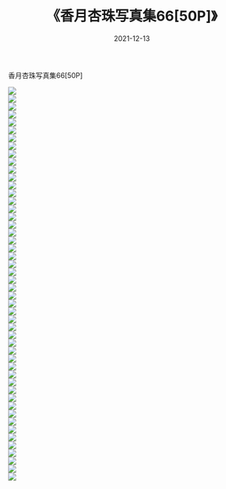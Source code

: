 ﻿---
layout: post
title:  《香月杏珠写真集66[50P]》
date:   2021-12-13
img: http://pic.660000.xyz/1:/性感/2021/香月杏珠写真集66[50P]/000.jpg
categories: [美女, 清纯, 唯美]
---

香月杏珠写真集66[50P]

  ![](http://pic.660000.xyz/1:/性感/2021/香月杏珠写真集66[50P]/001.jpg) <br> ![](http://pic.660000.xyz/1:/性感/2021/香月杏珠写真集66[50P]/002.jpg) <br> ![](http://pic.660000.xyz/1:/性感/2021/香月杏珠写真集66[50P]/003.jpg) <br> ![](http://pic.660000.xyz/1:/性感/2021/香月杏珠写真集66[50P]/004.jpg) <br> ![](http://pic.660000.xyz/1:/性感/2021/香月杏珠写真集66[50P]/005.jpg) <br> ![](http://pic.660000.xyz/1:/性感/2021/香月杏珠写真集66[50P]/006.jpg) <br> ![](http://pic.660000.xyz/1:/性感/2021/香月杏珠写真集66[50P]/007.jpg) <br> ![](http://pic.660000.xyz/1:/性感/2021/香月杏珠写真集66[50P]/008.jpg) <br> ![](http://pic.660000.xyz/1:/性感/2021/香月杏珠写真集66[50P]/009.jpg) <br> ![](http://pic.660000.xyz/1:/性感/2021/香月杏珠写真集66[50P]/010.jpg) <br> ![](http://pic.660000.xyz/1:/性感/2021/香月杏珠写真集66[50P]/011.jpg) <br> ![](http://pic.660000.xyz/1:/性感/2021/香月杏珠写真集66[50P]/012.jpg) <br> ![](http://pic.660000.xyz/1:/性感/2021/香月杏珠写真集66[50P]/013.jpg) <br> ![](http://pic.660000.xyz/1:/性感/2021/香月杏珠写真集66[50P]/014.jpg) <br> ![](http://pic.660000.xyz/1:/性感/2021/香月杏珠写真集66[50P]/015.jpg) <br> ![](http://pic.660000.xyz/1:/性感/2021/香月杏珠写真集66[50P]/016.jpg) <br> ![](http://pic.660000.xyz/1:/性感/2021/香月杏珠写真集66[50P]/017.jpg) <br> ![](http://pic.660000.xyz/1:/性感/2021/香月杏珠写真集66[50P]/018.jpg) <br> ![](http://pic.660000.xyz/1:/性感/2021/香月杏珠写真集66[50P]/019.jpg) <br> ![](http://pic.660000.xyz/1:/性感/2021/香月杏珠写真集66[50P]/020.jpg) <br> ![](http://pic.660000.xyz/1:/性感/2021/香月杏珠写真集66[50P]/021.jpg) <br> ![](http://pic.660000.xyz/1:/性感/2021/香月杏珠写真集66[50P]/022.jpg) <br> ![](http://pic.660000.xyz/1:/性感/2021/香月杏珠写真集66[50P]/023.jpg) <br> ![](http://pic.660000.xyz/1:/性感/2021/香月杏珠写真集66[50P]/024.jpg) <br> ![](http://pic.660000.xyz/1:/性感/2021/香月杏珠写真集66[50P]/025.jpg) <br> ![](http://pic.660000.xyz/1:/性感/2021/香月杏珠写真集66[50P]/026.jpg) <br> ![](http://pic.660000.xyz/1:/性感/2021/香月杏珠写真集66[50P]/027.jpg) <br> ![](http://pic.660000.xyz/1:/性感/2021/香月杏珠写真集66[50P]/028.jpg) <br> ![](http://pic.660000.xyz/1:/性感/2021/香月杏珠写真集66[50P]/029.jpg) <br> ![](http://pic.660000.xyz/1:/性感/2021/香月杏珠写真集66[50P]/030.jpg) <br> ![](http://pic.660000.xyz/1:/性感/2021/香月杏珠写真集66[50P]/031.jpg) <br> ![](http://pic.660000.xyz/1:/性感/2021/香月杏珠写真集66[50P]/032.jpg) <br> ![](http://pic.660000.xyz/1:/性感/2021/香月杏珠写真集66[50P]/033.jpg) <br> ![](http://pic.660000.xyz/1:/性感/2021/香月杏珠写真集66[50P]/034.jpg) <br> ![](http://pic.660000.xyz/1:/性感/2021/香月杏珠写真集66[50P]/035.jpg) <br> ![](http://pic.660000.xyz/1:/性感/2021/香月杏珠写真集66[50P]/036.jpg) <br> ![](http://pic.660000.xyz/1:/性感/2021/香月杏珠写真集66[50P]/037.jpg) <br> ![](http://pic.660000.xyz/1:/性感/2021/香月杏珠写真集66[50P]/038.jpg) <br> ![](http://pic.660000.xyz/1:/性感/2021/香月杏珠写真集66[50P]/039.jpg) <br> ![](http://pic.660000.xyz/1:/性感/2021/香月杏珠写真集66[50P]/040.jpg) <br> ![](http://pic.660000.xyz/1:/性感/2021/香月杏珠写真集66[50P]/041.jpg) <br> ![](http://pic.660000.xyz/1:/性感/2021/香月杏珠写真集66[50P]/042.jpg) <br> ![](http://pic.660000.xyz/1:/性感/2021/香月杏珠写真集66[50P]/043.jpg) <br> ![](http://pic.660000.xyz/1:/性感/2021/香月杏珠写真集66[50P]/044.jpg) <br> ![](http://pic.660000.xyz/1:/性感/2021/香月杏珠写真集66[50P]/045.jpg) <br> ![](http://pic.660000.xyz/1:/性感/2021/香月杏珠写真集66[50P]/046.jpg) <br> ![](http://pic.660000.xyz/1:/性感/2021/香月杏珠写真集66[50P]/047.jpg) <br> ![](http://pic.660000.xyz/1:/性感/2021/香月杏珠写真集66[50P]/048.jpg) <br> ![](http://pic.660000.xyz/1:/性感/2021/香月杏珠写真集66[50P]/049.jpg) <br> ![](http://pic.660000.xyz/1:/性感/2021/香月杏珠写真集66[50P]/050.jpg) <br>